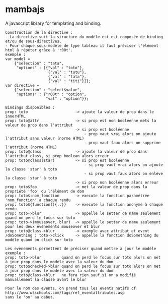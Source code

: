 mambajs
=======

A javascript library for templating and binding.

    Construction de la directive : 
    - La directive suit la structure du modèle est est composée de binding et/ou de sous-directives. 
    - Pour chaque sous-modèle de type tableau il faut préciser l'élément html à répéter grâce à 'r00t'.
    exemple :
    var model =  
        {"selection" : "tata", 
         "options" : [{"val" : "toto"},
                       {"val" : "tutu"}, 
                       {"val" : "tata"}, 
                       {"val" : "titi"}]};
    var directive = 
        {"selection" : "select$value",
         "options" : {"r00t" : "option", 
                      "val" : "option"}};

    Bindings disponibles : 
    prop: toto                     -> ajoute la valeur de prop dans le innerHTML 
    prop: toto@attr                -> si prop est non booléenne mets la valeur de prop dans l'attribut
                                   -> si prop est booléenne 
                                       - prop vaut vrai alors on ajoute l'attribut sans valeur (norme HTML)
                                       - prop vaut faux alors on supprime l'attribut (norme HTML)
    prop: toto@class               -> ajoute la valeur de prop dans l'attribut class, si prop boolean alors erreur
    prop: toto@class(star)         -> si prop est booleenne 
                                       - si prop vaut vrai alors on ajoute la classe 'star' à toto
                                       - si prop vaut faux alors on enlève la classe 'star' à toto
                                   -> si prop non booléenne alors erreur
    prop: toto$foo                 -> met la valeur de prop dans la propriété 'foo' du l'élément de dom
    prop: toto$:nom_fonction       -> execute la fonction paramétrée 'nom_fonction' à chaque rendu
    prop: toto${function(){..}}    -> execute la fonction anonyme à chaque rendu
    prop: toto->blur               -> appelle le setter de name seulement quand on perd le focus sur toto
    prop: toto->(mouseover, blur)  -> appelle le setter de name seulement pour les deux évènements mouseover et blur
    prop: toto@class->blur         -> exemple avec attribut et event 
    /doSomething : toto->click     -> appelle la fonction doSomething du modèle quand on click sur toto

    Les evènements permettent de préciser quand mettre à jour le modèle exemple : 
    prop: toto->blur         quand on perd le focus sur toto alors on met à jour prop dans le modèle avec la valeur du dom
    prop: toto$checked->blur quand on perd le focus sur toto alors on met à jour prop dans le modèle avec la valeur du dom 
    prop: toto@class->blur   ne fera rien sauf si on a modifié manuallement la classe avant le blur
    
    Pour le nom des events, on prend tous les events natifs cf http://www.w3schools.com/tags/ref_eventattributes.asp
    sans le 'on' au début.

